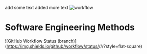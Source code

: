 add some text
added more text
![workflow](https://github.com/<UserName>/<RepositoryName>/actions/workflows/main.yml/badge.svg)
# Software Engineering Methods
![GitHub Workflow Status (branch)](https://img.shields.io/github/workflow/status/<username>/<repository>/<action name taken from main.yml>/<branch>?style=flat-square)